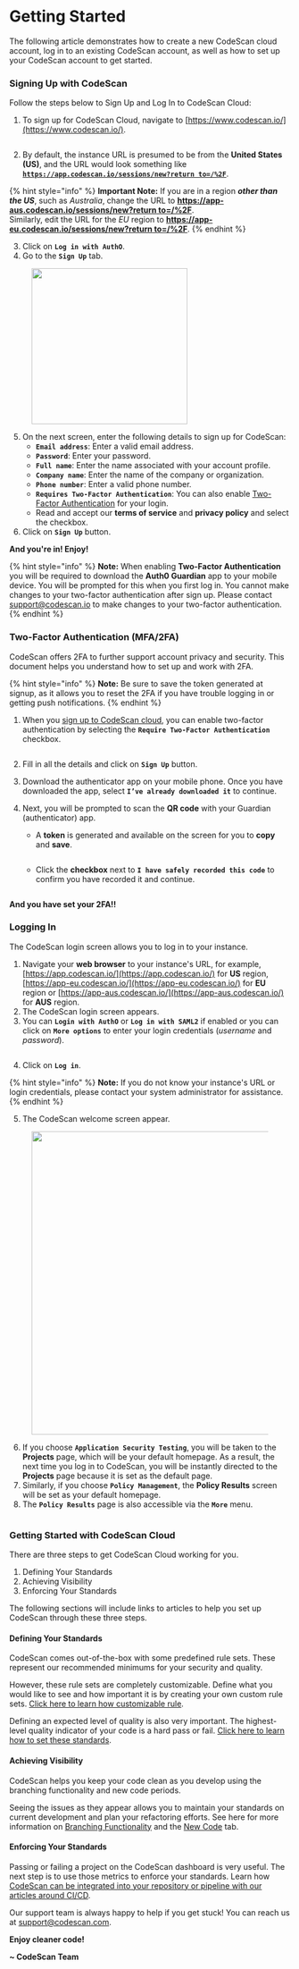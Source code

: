 # Getting Started

The following article demonstrates how to create a new CodeScan cloud account, log in to an existing CodeScan account, as well as how to set up your CodeScan account to get started.

### Signing Up with CodeScan <a href="#signing-up-with-codescan" id="signing-up-with-codescan"></a>

Follow the steps below to Sign Up and Log In to CodeScan Cloud:

1. To sign up for CodeScan Cloud, navigate to [https://www.codescan.io/](https://www.codescan.io/).

<figure><img src="../../../.gitbook/assets/image (7) (1) (1) (1) (1) (1).png" alt=""><figcaption></figcaption></figure>

2. By default, the instance URL is presumed to be from the **United States (US)**, and the URL would look something like [**`https://app.codescan.io/sessions/new?return to=/%2F`**](https://app.codescan.io/sessions/new?returnto=/%2F).

{% hint style="info" %}
**Important Note:** If you are in a region _**other than the US**_, such as _Australia_, change the URL to [**https://app-aus.codescan.io/sessions/new?return to=/%2F**](https://app-aus.codescan.io/sessions/new?returnto=/%2F).\
Similarly, edit the URL for the _EU_ region to [**https://app-eu.codescan.io/sessions/new?return to=/%2F**](https://app-eu.codescan.io/sessions/new?returnto=/%2F).
{% endhint %}

3. Click on **`Log in with AuthO`**.
4. Go to the **`Sign Up`** tab.

<figure><img src="../../../.gitbook/assets/image (8) (1) (1) (1) (1) (1).png" alt="" width="279"><figcaption></figcaption></figure>

5. On the next screen, enter the following details to sign up for CodeScan:
   * **`Email address`**: Enter a valid email address.
   * **`Password`**: Enter your password.
   * **`Full name`**: Enter the name associated with your account profile.
   * **`Company name`**: Enter the name of the company or organization.
   * **`Phone number`**: Enter a valid phone number.
   * **`Requires Two-Factor Authentication`**: You can also enable [Two-Factor Authentication](https://knowledgebase.autorabit.com/codescan/docs/codescan-getting-started#twofactor-authentication-mfa2fa) for your login.
   * Read and accept our **terms of service** and **privacy policy** and select the checkbox.
6. Click on **`Sign Up`** button.

**And you're in! Enjoy!**

{% hint style="info" %}
**Note:** When enabling **Two-Factor Authentication** you will be required to download the **Auth0 Guardian** app to your mobile device. You will be prompted for this when you first log in. You cannot make changes to your two-factor authentication after sign up. Please contact [support@codescan.io](https://support@codescan.io/) to make changes to your two-factor authentication.
{% endhint %}

### Two-Factor Authentication (MFA/2FA) <a href="#twofactor-authentication-mfa2fa" id="twofactor-authentication-mfa2fa"></a>

CodeScan offers 2FA to further support account privacy and security. This document helps you understand how to set up and work with 2FA.

{% hint style="info" %}
**Note:** Be sure to save the token generated at signup, as it allows you to reset the 2FA if you have trouble logging in or getting push notifications.
{% endhint %}

1. When you [sign up to CodeScan cloud](https://knowledgebase.autorabit.com/codescan/docs/codescan-getting-started#signing-up-with-codescan), you can enable two-factor authentication by selecting the **`Require Two-Factor Authentication`** checkbox.

<figure><img src="../../../.gitbook/assets/image (9) (1) (1) (1) (1) (1).png" alt=""><figcaption></figcaption></figure>

2. Fill in all the details and click on **`Sign Up`** button.
3. Download the authenticator app on your mobile phone. Once you have downloaded the app, select **`I’ve already downloaded it`** to continue.
4.  Next, you will be prompted to scan the **QR code** with your Guardian (authenticator) app.

    * A **token** is generated and available on the screen for you to **copy** and **save**.

    <figure><img src="../../../.gitbook/assets/image (10) (1) (1) (1) (1) (1).png" alt=""><figcaption></figcaption></figure>

    * Click the **checkbox** next to **`I have safely recorded this code`** to confirm you have recorded it and continue.

    <figure><img src="../../../.gitbook/assets/image (12) (1) (1) (1) (1) (1).png" alt=""><figcaption></figcaption></figure>

**And you have set your 2FA!!**

### Logging In <a href="#logging-in" id="logging-in"></a>

The CodeScan login screen allows you to log in to your instance.

1. Navigate your **web browser** to your instance's URL, for example, [https://app.codescan.io/](https://app.codescan.io/) for **US** region, [https://app-eu.codescan.io/](https://app-eu.codescan.io/) for **EU** region or [https://app-aus.codescan.io/](https://app-aus.codescan.io/) for **AUS** region.
2. The CodeScan login screen appears.
3. You can **`Login with AuthO`** or **`Log in with SAML2`** if enabled or you can click on **`More options`** to enter your login credentials (_username_ and _password_).

<figure><img src="../../../.gitbook/assets/image (13) (1) (1) (1) (1).png" alt=""><figcaption></figcaption></figure>

4. Click on **`Log in`**.

{% hint style="info" %}
**Note:** If you do not know your instance's URL or login credentials, please contact your system administrator for assistance.
{% endhint %}

5. The CodeScan welcome screen appear.

<figure><img src="../../../.gitbook/assets/image (14) (1) (1) (1) (1).png" alt="" width="543"><figcaption></figcaption></figure>

6. If you choose **`Application Security Testing`**, you will be taken to the **Projects** page, which will be your default homepage. As a result, the next time you log in to CodeScan, you will be instantly directed to the **Projects** page because it is set as the default page.
7. Similarly, if you choose **`Policy Management`**, the **Policy Results** screen will be set as your default homepage.
8. The **`Policy Results`** page is also accessible via the **`More`** menu.

<figure><img src="../../../.gitbook/assets/image (15) (1) (1) (1) (1).png" alt=""><figcaption></figcaption></figure>

### Getting Started with CodeScan Cloud <a href="#getting-started-with-codescan-cloud" id="getting-started-with-codescan-cloud"></a>

There are three steps to get CodeScan Cloud working for you.&#x20;

1. Defining Your Standards&#x20;
2. Achieving Visibility&#x20;
3. Enforcing Your Standards

The following sections will include links to articles to help you set up CodeScan through these three steps.

#### Defining Your Standards <a href="#defining-your-standards" id="defining-your-standards"></a>

CodeScan comes out-of-the-box with some predefined rule sets. These represent our recommended minimums for your security and quality.

However, these rule sets are completely customizable. Define what you would like to see and how important it is by creating your own custom rule sets. [Click here to learn how customizable rule](https://knowledgebase.autorabit.com/codescan/docs/customising-quality-profiles).

Defining an expected level of quality is also very important. The highest-level quality indicator of your code is a hard pass or fail. [Click here to learn how to set these standards](https://knowledgebase.autorabit.com/codescan/docs/customising-quality-gates).

#### Achieving Visibility <a href="#achieving-visibility" id="achieving-visibility"></a>

CodeScan helps you keep your code clean as you develop using the branching functionality and new code periods.

Seeing the issues as they appear allows you to maintain your standards on current development and plan your refactoring efforts. See here for more information on [Branching Functionality](https://knowledgebase.autorabit.com/codescan/docs/understanding-branches-in-codescan-cloud) and the [New Code](https://knowledgebase.autorabit.com/codescan/docs/understanding-the-new-code-tab) tab.

#### Enforcing Your Standards <a href="#enforcing-your-standards" id="enforcing-your-standards"></a>

Passing or failing a project on the CodeScan dashboard is very useful. The next step is to use those metrics to enforce your standards. Learn how [CodeScan can be integrated into your repository or pipeline with our articles around CI/CD](https://knowledgebase.autorabit.com/codescan/docs/codescan-integration-with-autorabit).

Our support team is always happy to help if you get stuck! You can reach us at [support@codescan.com](https://mailto:support@codescan.com/).

**Enjoy cleaner code!**

**\~ CodeScan Team**
